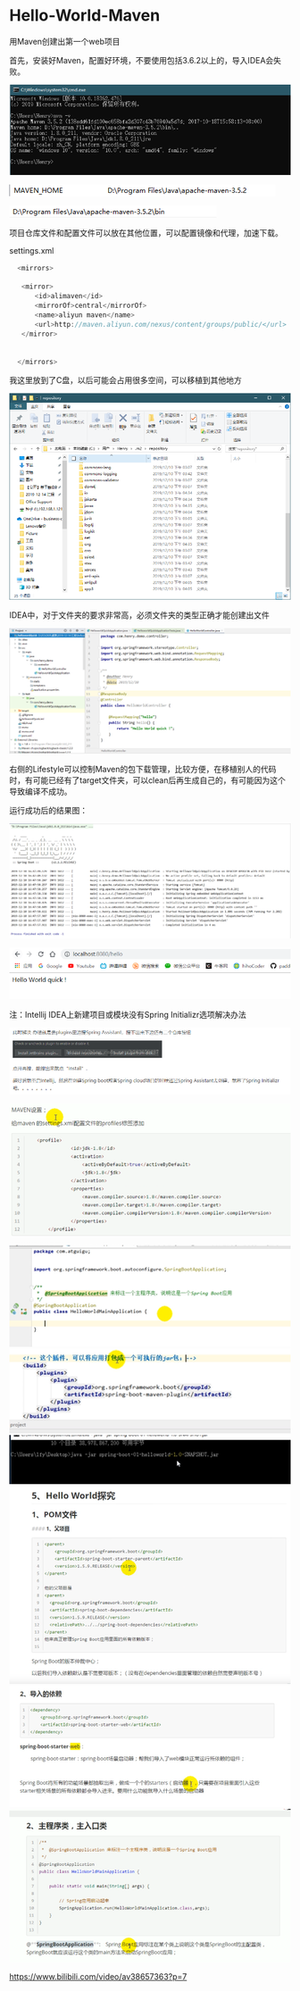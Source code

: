 # Hello-World-Maven
用Maven创建出第一个web项目

首先，安装好Maven，配置好环境，不要使用包括3.6.2以上的，导入IDEA会失败。

![image-20191210165410066](README.assets/image-20191210165410066.png)

![image-20191210165600143](README.assets/image-20191210165600143.png)

![image-20191210165613927](README.assets/image-20191210165613927.png)

项目仓库文件和配置文件可以放在其他位置，可以配置镜像和代理，加速下载。

settings.xml

```java
  <mirrors>

​	<mirror>
​	　　<id>alimaven</id>
​	　　<mirrorOf>central</mirrorOf>
​	　　<name>aliyun maven</name>
​	　　<url>http://maven.aliyun.com/nexus/content/groups/public/</url>
​	</mirror>
​	
​	
  </mirrors>


```

我这里放到了C盘，以后可能会占用很多空间，可以移植到其他地方

![image-20191210170231226](README.assets/image-20191210170231226.png)





IDEA中，对于文件夹的要求非常高，必须文件夹的类型正确才能创建出文件

![image-20191210165839884](README.assets/image-20191210165839884.png)

右侧的Lifestyle可以控制Maven的包下载管理，比较方便，在移植别人的代码时，有可能已经有了target文件夹，可以clean后再生成自己的，有可能因为这个导致编译不成功。





运行成功后的结果图：

![image-20191210170211006](README.assets/image-20191210170211006.png)

![image-20191210170421216](README.assets/image-20191210170421216.png)







注：Intellij IDEA上新建项目或模块没有Spring Initializr选项解决办法

![image-20191210170602151](README.assets/image-20191210170602151.png)

![image-20191211002009915](README.assets/image-20191211002009915.png)

![image-20191211002437599](README.assets/image-20191211002437599.png)![image-20191211002731746](README.assets/image-20191211002731746.png)![image-20191211002815867](README.assets/image-20191211002815867.png)![image-20191211003104758](README.assets/image-20191211003104758.png)![image-20191211003705465](README.assets/image-20191211003705465.png)![image-20191211003840105](README.assets/image-20191211003840105.png)





https://www.bilibili.com/video/av38657363?p=7
